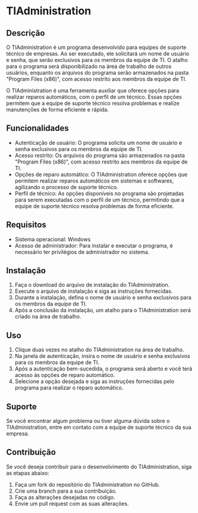 # TIAdministration

## Descrição

O TIAdministration é um programa desenvolvido para equipes de suporte técnico de empresas. Ao ser executado, ele solicitará um nome de usuário e senha, que serão exclusivos para os membros da equipe de TI. O atalho para o programa será disponibilizado na área de trabalho de outros usuários, enquanto os arquivos do programa serão armazenados na pasta "Program Files (x86)", com acesso restrito aos membros da equipe de TI.

O TIAdministration é uma ferramenta auxiliar que oferece opções para realizar reparos automáticos, com o perfil de um técnico. Essas opções permitem que a equipe de suporte técnico resolva problemas e realize manutenções de forma eficiente e rápida.

## Funcionalidades

- Autenticação de usuário: O programa solicita um nome de usuário e senha exclusivos para os membros da equipe de TI.
- Acesso restrito: Os arquivos do programa são armazenados na pasta "Program Files (x86)", com acesso restrito aos membros da equipe de TI.
- Opções de reparo automático: O TIAdministration oferece opções que permitem realizar reparos automáticos em sistemas e softwares, agilizando o processo de suporte técnico.
- Perfil de técnico: As opções disponíveis no programa são projetadas para serem executadas com o perfil de um técnico, permitindo que a equipe de suporte técnico resolva problemas de forma eficiente.

## Requisitos

- Sistema operacional: Windows
- Acesso de administrador: Para instalar e executar o programa, é necessário ter privilégios de administrador no sistema.

## Instalação

1. Faça o download do arquivo de instalação do TIAdministration.
2. Execute o arquivo de instalação e siga as instruções fornecidas.
3. Durante a instalação, defina o nome de usuário e senha exclusivos para os membros da equipe de TI.
4. Após a conclusão da instalação, um atalho para o TIAdministration será criado na área de trabalho.

## Uso

1. Clique duas vezes no atalho do TIAdministration na área de trabalho.
2. Na janela de autenticação, insira o nome de usuário e senha exclusivos para os membros da equipe de TI.
3. Após a autenticação bem-sucedida, o programa será aberto e você terá acesso às opções de reparo automático.
4. Selecione a opção desejada e siga as instruções fornecidas pelo programa para realizar o reparo automático.

## Suporte

Se você encontrar algum problema ou tiver alguma dúvida sobre o TIAdministration, entre em contato com a equipe de suporte técnico da sua empresa.

## Contribuição

Se você deseja contribuir para o desenvolvimento do TIAdministration, siga as etapas abaixo:

1. Faça um fork do repositório do TIAdministration no GitHub.
2. Crie uma branch para a sua contribuição.
3. Faça as alterações desejadas no código.
4. Envie um pull request com as suas alterações.
